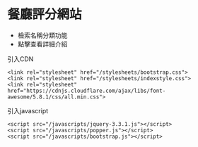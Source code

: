 # 餐廳評分網站

* 檢索名稱分類功能
* 點擊查看詳細介紹

引入CDN
```htmlmixed=
<link rel="stylesheet" href="/stylesheets/bootstrap.css">
<link rel="stylesheet" href="/stylesheets/indexstyle.css">
<link rel="stylesheet" href="https://cdnjs.cloudflare.com/ajax/libs/font-awesome/5.8.1/css/all.min.css">
```

引入javascript
```htmlmixed=
<script src="/javascripts/jquery-3.3.1.js"></script>
<script src="/javascripts/popper.js"></script>
<script src="/javascripts/bootstrap.js"></script>
```